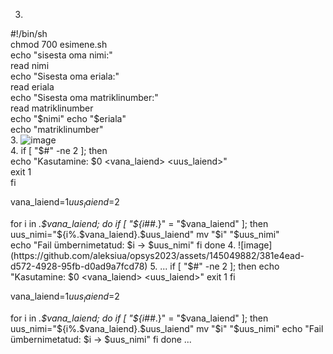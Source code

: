 3.  
#!/bin/sh  
chmod 700 esimene.sh  
echo "sisesta oma nimi:"  
read nimi  
echo "Sisesta oma eriala:"  
read eriala  
echo "Sisesta oma matriklinumber:"  
read matriklinumber  
echo "$nimi"  
echo "$eriala"  
echo "matriklinumber"  
3.  ![image](https://github.com/aleksiua/opsys2023/assets/145049882/dec895ea-152a-4d5c-b292-0ee19fb67adc)  
4.  if [ "$#" -ne 2 ]; then  
    echo "Kasutamine: $0 <vana_laiend> <uus_laiend>"  
    exit 1  
fi  
  
vana_laiend=$1  
uus_laiend=$2  
  
for i in *.$vana_laiend; do  
    if [ "${i##*.}" = "$vana_laiend" ]; then  
        uus_nimi="${i%.$vana_laiend}.$uus_laiend"  
        mv "$i" "$uus_nimi"  
        echo "Fail ümbernimetatud: $i -> $uus_nimi"  
    fi  
done    
4. ![image](https://github.com/aleksiua/opsys2023/assets/145049882/381e4ead-d572-4928-95fb-d0ad9a7fcd78)  
5. ... 
if [ "$#" -ne 2 ]; then
    echo "Kasutamine: $0 <vana_laiend> <uus_laiend>"
    exit 1
fi

vana_laiend=$1
uus_laiend=$2

for i in *.$vana_laiend; do
    if [ "${i##*.}" = "$vana_laiend" ]; then
        uus_nimi="${i%.$vana_laiend}.$uus_laiend"
        mv "$i" "$uus_nimi"
        echo "Fail ümbernimetatud: $i -> $uus_nimi"
    fi
done
...
